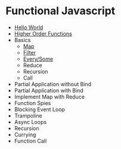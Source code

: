 # Functional Javascript

* [Hello World](problems/hello_world)
* [Higher Order Functions](problems/higher_order_functions)
* Basics
  * [Map](problems/basic_map)
  * [Filter](problems/basic_filter)
  * [Every/Some](problems/basic_every_some)
  * Reduce
  * Recursion
  * Call
* Partial Application without Bind
* Partial Application with Bind
* Implement Map with Reduce
* Function Spies
* Blocking Event Loop
* Trampoline
* Async Loops
* Recursion
* Currying
* Function Call


